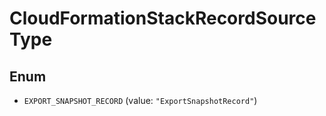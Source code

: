 

# CloudFormationStackRecordSourceType

## Enum


* `EXPORT_SNAPSHOT_RECORD` (value: `"ExportSnapshotRecord"`)



